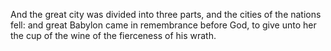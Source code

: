 And the great city was divided into three parts, and the cities of the nations fell: and great Babylon came in remembrance before God, to give unto her the cup of the wine of the fierceness of his wrath.
